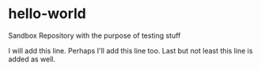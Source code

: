 # hello-world
Sandbox Repository with the purpose of testing stuff

I will add this line.
Perhaps I'll add this line too.
Last but not least this line is added as well.
